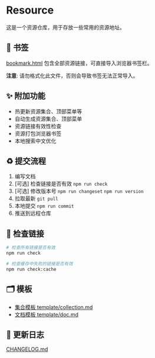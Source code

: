 # Resource

这是一个资源仓库，用于存放一些常用的资源地址。

## 🔖 书签

[bookmark.html](./public/bookmark.html) 包含全部资源链接，可直接导入浏览器书签栏。

**注意**: 请勿格式化此文件，否则会导致书签无法正常导入。

## ✨ 附加功能

- 热更新资源集合、顶部菜单等
- 自动生成资源集合、顶部菜单
- 资源链接有效性检查
- 资源打包浏览器书签
- 本地搜索中文优化

## ♻️ 提交流程

1. 编写文档
2. [可选] 检查链接是否有效 `npm run check`
3. [可选] 修改版本号 `npm run changeset` `npm run version`
4. 拉取最新 `git pull`
5. 本地提交 `npm run commit`
6. 推送到远程仓库

## 🔧 检查链接

```bash
# 检查所有链接是否有效
npm run check

# 检查缓存中失败的链接是否有效
npm run check:cache
```

## 🗂️ 模板

- [集合模板 template/collection.md](./template/collection.md)
- [文档模板 template/doc.md](./template/doc.md)

## 📝 更新日志

[CHANGELOG.md](CHANGELOG.md)
